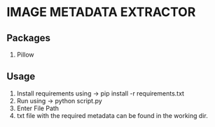 # IMAGE METADATA EXTRACTOR

## Packages
1. Pillow


## Usage
1. Install requirements using -> pip install -r requirements.txt
2. Run using -> python script.py
3. Enter File Path
4. txt file with the required metadata can be found in the working dir.